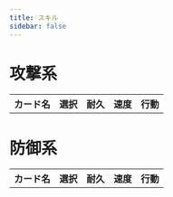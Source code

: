```yaml
---
title: スキル
sidebar: false
---
```


# 攻撃系

<table>
  <tr><th>カード名</th><th>選択</th><th>耐久</th><th>速度</th><th>行動</th></tr>
  <CardProfile command="test-cmd/smash" />
  <CardProfile command="test-cmd/fire" />
</table>

# 防御系

<table>
  <tr><th>カード名</th><th>選択</th><th>耐久</th><th>速度</th><th>行動</th></tr>
  <CardProfile command="test-cmd/guard" />
  <CardProfile command="test-cmd/protect" />
  <CardProfile command="test-cmd/avoid" />
  <CardProfile command="test-cmd/barrier" />
</table>
